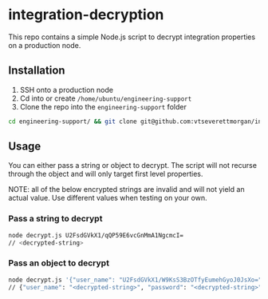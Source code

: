 # integration-decryption

This repo contains a simple Node.js script to decrypt integration properties on a production node.

## Installation

1. SSH onto a production node
2. Cd into or create `/home/ubuntu/engineering-support`
3. Clone the repo into the `engineering-support` folder

```bash
cd engineering-support/ && git clone git@github.com:vtseverettmorgan/integration-decryption.git
```

## Usage

You can either pass a string or object to decrypt. The script will not recurse through the object and will only target first level properties.

NOTE: all of the below encrypted strings are invalid and will not yield an actual value. Use different values when testing on your own.

### Pass a string to decrypt
```bash
node decrypt.js U2FsdGVkX1/qQP59E6vcGnMmA1NgcmcI=
// <decrypted-string>
```

### Pass an object to decrypt
```bash
node decrypt.js '{"user_name": "U2FsdGVkX1/W9KsS3BzOTfyEumehGyoJ0JsXo=", "password": "U2FsdGVkX1/KnMK/FVB6FayZHyAxLtlzX0Wur4=", "server_name": "U2FsdGVkSN4UqQCqvOpvTVan/TeZnEFuTfk=", "database": "U2FsdGVkX1+R/48B14EKNx90+snYXMU=", "resident_url": "U2FsdGVkX18i0d0OgIUNorZuxaHYUu5nq0bdUL+URDSvqJC61TggiKrM3lPTICB7rip3nqwx9MEPPXyVTnKfNOrM2uw+4DBfUCb0ro7", "service_url": "U2FsdGVkX19UAXb6sb80cVYeZ6AhG9NwUrAEQcOiSG4GtcMHdToXchv80PtmyO/omzbfv55ChV4sbDDBYMQSDnFO2NYQ46UDgsIWTthNz"}'
// {"user_name": "<decrypted-string>", "password": "<decrypted-string>", "server_name": "<decrypted-string>", "database": "<decrypted-string>", "resident_url": "<decrypted-string>", "service_url": "<decrypted-string>"}
```